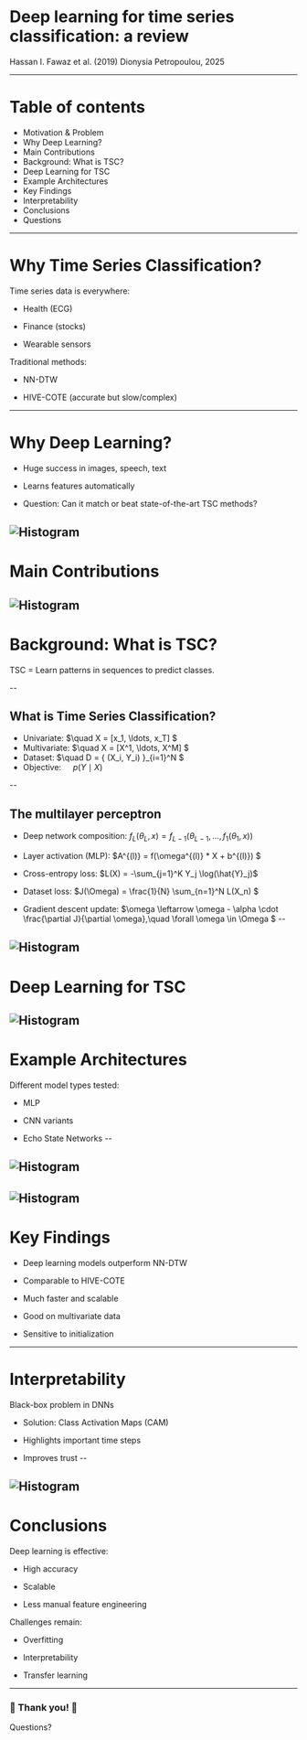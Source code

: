 # Deep learning for time series classification: a review
Hassan I. Fawaz et al. (2019)
Dionysia Petropoulou, 2025

---

# Table of contents

- Motivation & Problem
- Why Deep Learning?
- Main Contributions
- Background: What is TSC?
- Deep Learning for TSC
- Example Architectures
- Key Findings
- Interpretability
- Conclusions
- Questions

---

#  Why Time Series Classification?

Time series data is everywhere:

- Health (ECG)

- Finance (stocks)

- Wearable sensors

Traditional methods:

- NN-DTW

- HIVE-COTE (accurate but slow/complex)

---

# Why Deep Learning?

- Huge success in images, speech, text

- Learns features automatically

- Question: Can it match or beat state-of-the-art TSC methods?

![Histogram](figures/fig2.png)
---

# Main Contributions

![Histogram](figures/fig5.png)
---

# Background: What is TSC?

TSC = Learn patterns in sequences to predict classes.

--
## What is Time Series Classification?


- Univariate: $\quad X = [x_1, \ldots, x_T] $
- Multivariate: $\quad X = [X^1, \ldots, X^M] $
- Dataset: $\quad D = \{ (X_i, Y_i) \}_{i=1}^N $
- Objective: $\quad p(Y \mid X)$



--
## The multilayer perceptron

- Deep network composition: 
$f_L(\theta_L, x) = f_{L-1}(\theta_{L-1}, \ldots, f_1(\theta_1, x))$ 
- Layer activation (MLP):
 $A^{(l)} = f(\omega^{(l)} * X + b^{(l)}) $

- Cross-entropy loss: $L(X) = -\sum_{j=1}^K Y_j \log(\hat{Y}_j)$
- Dataset loss:
 $J(\Omega) = \frac{1}{N} \sum_{n=1}^N L(X_n) $
- Gradient descent update:
 $\omega \leftarrow \omega - \alpha \cdot \frac{\partial J}{\partial \omega},\quad \forall \omega \in \Omega $
--

![Histogram](figures/mlp.png)
---

# Deep Learning for TSC

![Histogram](figures/fig1.png)
---

# Example Architectures

Different model types tested:

- MLP

- CNN variants

- Echo State Networks
--

![Histogram](figures/fig3.png)
--

![Histogram](figures/fig4.png)
---

# Key Findings

- Deep learning models outperform NN-DTW

- Comparable to HIVE-COTE

- Much faster and scalable

- Good on multivariate data

- Sensitive to initialization
---

# Interpretability

Black-box problem in DNNs

- Solution: Class Activation Maps (CAM)

- Highlights important time steps

- Improves trust
--

![Histogram](figures/fig13.png)
---

# Conclusions

Deep learning is effective:

- High accuracy

- Scalable

- Less manual feature engineering

Challenges remain:

- Overfitting

- Interpretability

- Transfer learning



---

### 🦧 Thank you! 🦧

Questions?




